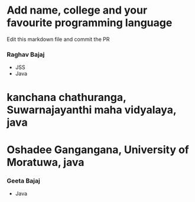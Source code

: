 # Add name, college and your favourite programming language

Edit this markdown file and commit the PR

### Raghav Bajaj
- JSS
- Java

# kanchana chathuranga, Suwarnajayanthi maha vidyalaya, java
# Oshadee Gangangana, University of Moratuwa, java

### Geeta Bajaj
- Java
